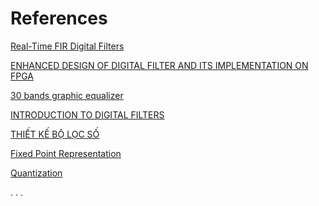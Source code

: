 # References

<a href="https://ece.uccs.edu/~mwickert/ece5655/lecture_notes/ARM/ece5655_chap6.pdf">Real-Time FIR Digital Filters</a>

<a href="https://s3-ap-southeast-1.amazonaws.com/gtusitecirculars/uploads/Final%20Thesis_532284.pdf">ENHANCED DESIGN OF DIGITAL FILTER AND ITS IMPLEMENTATION ON FPGA</a>

<a href="https://www.waves.com/plugins/geq-graphic-equalizer#video-geq-graphic-equalizer-review-by-hugh-johnson">30 bands graphic equalizer</a>

<a href="https://123.physics.ucdavis.edu/week_5_files/filters/digital_filter.pdf">INTRODUCTION TO DIGITAL FILTERS</a>

<a href="http://oldversion.stu.edu.vn/uploads/documents/310810-113112.pdf">THIẾT KẾ BỘ LỌC SỐ</a>

<a href="https://www.geeksforgeeks.org/fixed-point-representation/">Fixed Point Representation</a>

<a href="https://en.wikipedia.org/wiki/Quantization_(signal_processing)#:~:text=Quantization%2C%20in%20mathematics%20and%20digital,typical%20examples%20of%20quantization%20processes.">Quantization</a>

. . .
